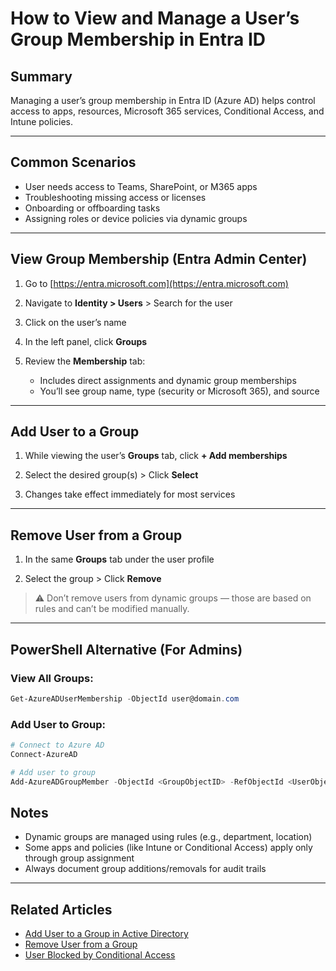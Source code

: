 # How to View and Manage a User’s Group Membership in Entra ID

## Summary
Managing a user’s group membership in Entra ID (Azure AD) helps control access to apps, resources, Microsoft 365 services, Conditional Access, and Intune policies.

---

## Common Scenarios
- User needs access to Teams, SharePoint, or M365 apps
- Troubleshooting missing access or licenses
- Onboarding or offboarding tasks
- Assigning roles or device policies via dynamic groups

---

## View Group Membership (Entra Admin Center)

1. Go to [https://entra.microsoft.com](https://entra.microsoft.com)

2. Navigate to **Identity > Users** > Search for the user

3. Click on the user’s name

4. In the left panel, click **Groups**

5. Review the **Membership** tab:
   - Includes direct assignments and dynamic group memberships
   - You’ll see group name, type (security or Microsoft 365), and source

---

## Add User to a Group

1. While viewing the user’s **Groups** tab, click **+ Add memberships**

2. Select the desired group(s) > Click **Select**

3. Changes take effect immediately for most services

---

## Remove User from a Group

1. In the same **Groups** tab under the user profile

2. Select the group > Click **Remove**

> ⚠️ Don’t remove users from dynamic groups — those are based on rules and can’t be modified manually.

---

## PowerShell Alternative (For Admins)

### View All Groups:
```powershell
Get-AzureADUserMembership -ObjectId user@domain.com
```

### Add User to Group:
```powershell
# Connect to Azure AD
Connect-AzureAD

# Add user to group
Add-AzureADGroupMember -ObjectId <GroupObjectID> -RefObjectId <UserObjectID>
```

## Notes

- Dynamic groups are managed using rules (e.g., department, location)
- Some apps and policies (like Intune or Conditional Access) apply only through group assignment
- Always document group additions/removals for audit trails

---

## Related Articles

- [Add User to a Group in Active Directory](../active-directory/add-user-to-group.md)
- [Remove User from a Group](../active-directory/remove-user-from-group.md)
- [User Blocked by Conditional Access](./conditional-access-block.md)

